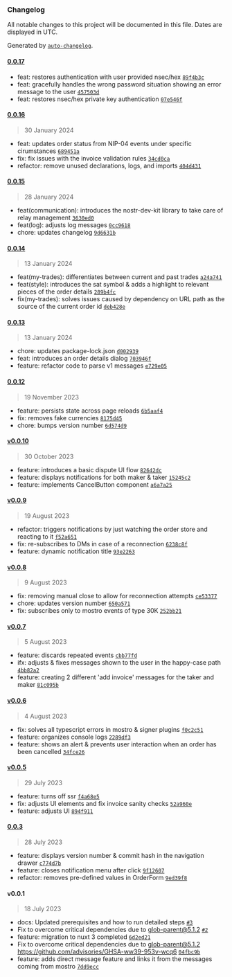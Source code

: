 ### Changelog

All notable changes to this project will be documented in this file. Dates are displayed in UTC.

Generated by [`auto-changelog`](https://github.com/CookPete/auto-changelog).

#### [0.0.17](https://github.com/MostroP2P/mostro-web/compare/0.0.16...0.0.17)

- feat: restores authentication with user provided nsec/hex [`89f4b3c`](https://github.com/MostroP2P/mostro-web/commit/89f4b3cbc9a99bfd630d422d5b38a53c49811d46)
- feat: gracefully handles the wrong password situation showing an error message to the user [`457503d`](https://github.com/MostroP2P/mostro-web/commit/457503dd9442d11df9fa525239a9cfbdeef9159c)
- feat: restores nsec/hex private key authentication [`07e546f`](https://github.com/MostroP2P/mostro-web/commit/07e546fc3c328dca749715e39ebec1e4f0bc3a9e)

#### [0.0.16](https://github.com/MostroP2P/mostro-web/compare/0.0.15...0.0.16)

> 30 January 2024

- feat: updates order status from NIP-04 events under specific cirumstances [`689451a`](https://github.com/MostroP2P/mostro-web/commit/689451a394b9ec9a258216b34a9ee52f3c531cc0)
- fix: fix issues with the invoice validation rules [`34cd0ca`](https://github.com/MostroP2P/mostro-web/commit/34cd0ca3182e8022c5686f0b2f5998b83832b099)
- refactor: remove unused declarations, logs, and imports [`404d431`](https://github.com/MostroP2P/mostro-web/commit/404d431daf73d8ae94ab006fadb8038450117d8c)

#### [0.0.15](https://github.com/MostroP2P/mostro-web/compare/0.0.14...0.0.15)

> 28 January 2024

- feat(communication): introduces the nostr-dev-kit library to take care of relay management [`3630ed0`](https://github.com/MostroP2P/mostro-web/commit/3630ed05188ef5b00187d2fb2332c057a8e858dc)
- feat(log): adjusts log messages [`0cc9618`](https://github.com/MostroP2P/mostro-web/commit/0cc961865eaf3732f3870c6297cce795a16a87ba)
- chore: updates changelog [`9d6631b`](https://github.com/MostroP2P/mostro-web/commit/9d6631b190a5b5dd6d4a24b9ae7e72f119e09d59)

#### [0.0.14](https://github.com/MostroP2P/mostro-web/compare/0.0.13...0.0.14)

> 13 January 2024

- feat(my-trades): differentiates between current and past trades [`a24a741`](https://github.com/MostroP2P/mostro-web/commit/a24a741b4de24b4b023c70fb51175c0cccfb854f)
- feat(style): introduces the sat symbol & adds a highlight to relevant pieces of the order details [`289b4fc`](https://github.com/MostroP2P/mostro-web/commit/289b4fc916a83fec1a0664ec3b2e534ef05a2315)
- fix(my-trades): solves issues caused by dependency on URL path as the source of the current order id [`deb428e`](https://github.com/MostroP2P/mostro-web/commit/deb428ed15df0f5d9d141023e4f3159204e44bbc)

#### [0.0.13](https://github.com/MostroP2P/mostro-web/compare/0.0.12...0.0.13)

> 13 January 2024

- chore: updates package-lock.json [`d002939`](https://github.com/MostroP2P/mostro-web/commit/d0029392217c52170de017780e50b1cfd783d8d3)
- feat: introduces an order details dialog [`703946f`](https://github.com/MostroP2P/mostro-web/commit/703946ff1e1c4088600c4f9f05a820e78174fcdd)
- feature: refactor code to parse v1 messages [`e729e05`](https://github.com/MostroP2P/mostro-web/commit/e729e05346925ce57d7740c698748baa6cffbae6)

#### [0.0.12](https://github.com/MostroP2P/mostro-web/compare/v0.0.10...0.0.12)

> 19 November 2023

- feature: persists state across page reloads [`6b5aaf4`](https://github.com/MostroP2P/mostro-web/commit/6b5aaf4bc624ca539250a4762dc5976dadc879c8)
- fix: removes fake currencies [`8175d45`](https://github.com/MostroP2P/mostro-web/commit/8175d4527ff5396bcea160e7052b1bfb59acd465)
- chore: bumps version number [`6d574d9`](https://github.com/MostroP2P/mostro-web/commit/6d574d97daf49a34b708f666b140a7ff92a3ead3)

#### [v0.0.10](https://github.com/MostroP2P/mostro-web/compare/v0.0.9...v0.0.10)

> 30 October 2023

- feature: introduces a basic dispute UI flow [`82642dc`](https://github.com/MostroP2P/mostro-web/commit/82642dc309f8e2869885383e4d2eceac4c8b24ec)
- feature: displays notifications for both maker & taker [`15245c2`](https://github.com/MostroP2P/mostro-web/commit/15245c2699436117af47e466edee358f8d7513a4)
- feature: implements CancelButton component [`a6a7a25`](https://github.com/MostroP2P/mostro-web/commit/a6a7a251650b99637c18245503a10c1e7804256f)

#### [v0.0.9](https://github.com/MostroP2P/mostro-web/compare/v0.0.8...v0.0.9)

> 19 August 2023

- refactor: triggers notifications by just watching the order store and reacting to it [`f52a651`](https://github.com/MostroP2P/mostro-web/commit/f52a651b0e95537b3e45ed1669afc57df70117a5)
- fix: re-subscribes to DMs in case of a reconnection [`6238c8f`](https://github.com/MostroP2P/mostro-web/commit/6238c8fc8094b4a78b6ce37b428bc49612287b50)
- feature: dynamic notification title [`93e2263`](https://github.com/MostroP2P/mostro-web/commit/93e2263622d394f444b4139ea3f79bf50f94c765)

#### [v0.0.8](https://github.com/MostroP2P/mostro-web/compare/v0.0.7...v0.0.8)

> 9 August 2023

- fix: removing manual close to allow for reconnection attempts [`ce53377`](https://github.com/MostroP2P/mostro-web/commit/ce53377f3084a99ed2b72ef0e9e3404096d5a8c7)
- chore: updates version number [`650a571`](https://github.com/MostroP2P/mostro-web/commit/650a571563ea322468f86f387f252159bf05607d)
- fix: subscribes only to mostro events of type 30K [`252bb21`](https://github.com/MostroP2P/mostro-web/commit/252bb212e04b68b9f5d466610a70f3d262ba2ca6)

#### [v0.0.7](https://github.com/MostroP2P/mostro-web/compare/v0.0.6...v0.0.7)

> 5 August 2023

- feature: discards repeated events [`cbb77fd`](https://github.com/MostroP2P/mostro-web/commit/cbb77fd98128cbf6d9c901623b0f310847c66058)
- ifx: adjusts & fixes messages shown to the user in the happy-case path [`4bb82a2`](https://github.com/MostroP2P/mostro-web/commit/4bb82a23c55fe7a4e907dba68e1ceaf25c4ad20b)
- feature: creating 2 different 'add invoice' messages for the taker and maker [`81c095b`](https://github.com/MostroP2P/mostro-web/commit/81c095b1174367a3d559e6778569ee5c977c2cbc)

#### [v0.0.6](https://github.com/MostroP2P/mostro-web/compare/v0.0.5...v0.0.6)

> 4 August 2023

- fix: solves all typescript errors in mostro & signer plugins [`f0c2c51`](https://github.com/MostroP2P/mostro-web/commit/f0c2c5105f0ae0c1aed0c2c207c95c593d69c289)
- feature: organizes console logs [`2289df3`](https://github.com/MostroP2P/mostro-web/commit/2289df35006a8259a888f45723c6e4280eeabd62)
- feature: shows an alert & prevents user interaction when an order has been cancelled [`34fce26`](https://github.com/MostroP2P/mostro-web/commit/34fce260dedfa0ee57db33574c5be8eba7a4954c)

#### [v0.0.5](https://github.com/MostroP2P/mostro-web/compare/0.0.3...v0.0.5)

> 29 July 2023

- feature: turns off ssr [`f4a68e5`](https://github.com/MostroP2P/mostro-web/commit/f4a68e5b711de11fe17878c7d8a97224d29c5acf)
- fix: adjusts UI elements and fix invoice sanity checks [`52a960e`](https://github.com/MostroP2P/mostro-web/commit/52a960e50a317398c440618779ac7c7b5b5e5b9e)
- feature: adjusts UI [`894f911`](https://github.com/MostroP2P/mostro-web/commit/894f91150ef9ffab6689246ba2d5ecdaad0e61a5)

#### [0.0.3](https://github.com/MostroP2P/mostro-web/compare/v0.0.1...0.0.3)

> 28 July 2023

- feature: displays version number & commit hash in the navigation drawer [`c774d7b`](https://github.com/MostroP2P/mostro-web/commit/c774d7b92ce6ecd8a0b0fec76da0b7db112c0920)
- feature: closes notification menu after click [`9f12607`](https://github.com/MostroP2P/mostro-web/commit/9f12607d9ffc34c90c4fb40478f6527d4f1f64c0)
- refactor: removes pre-defined values in OrderForm [`9ed39f8`](https://github.com/MostroP2P/mostro-web/commit/9ed39f8be8f64c813fe6dd957a1bb3cc5c9999cb)

#### v0.0.1

> 18 July 2023

- docs: Updated prerequisites and how to run detailed steps [`#3`](https://github.com/MostroP2P/mostro-web/pull/3)
- Fix to overcome critical dependencies due to glob-parent@5.1.2 [`#2`](https://github.com/MostroP2P/mostro-web/pull/2)
- feature: migration to nuxt 3 completed [`6d2ed21`](https://github.com/MostroP2P/mostro-web/commit/6d2ed21e20b62a8f35fdef570c3a4d6e2ffbcbd9)
- Fix to overcome critical dependencies due to glob-parent@5.1.2 https://github.com/advisories/GHSA-ww39-953v-wcq6 [`04fbc9b`](https://github.com/MostroP2P/mostro-web/commit/04fbc9bc631bf36236b262bda6db3f8a580f51bb)
- feature: adds direct message feature and links it from the messages coming from mostro [`7dd9ecc`](https://github.com/MostroP2P/mostro-web/commit/7dd9ecce4e6e6362343fcc3ff34297b6ad06b589)
